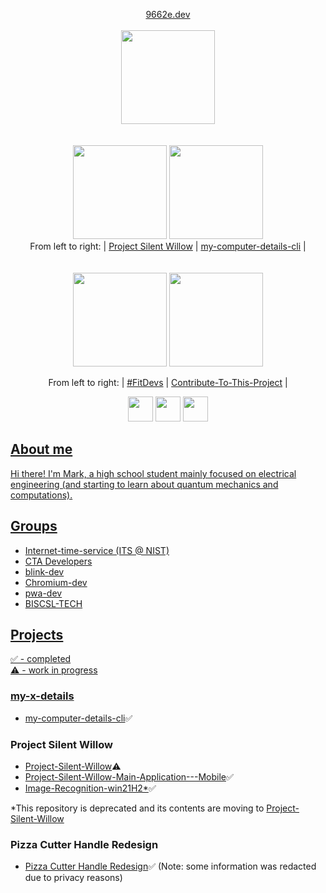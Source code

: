 <p align="center">
  <a align="center" href="https://9662e.dev">9662e.dev</a><br/><br/>
  <a href="https://324hz.dev/"><img src="https://github.com/win21H2/win21H2/assets/92825997/153f5da2-fc9b-4772-a081-6acc426cbf6b" width="150"/></a><br><br><br>
  <a href="https://github.com/stars/win21H2/lists/project-silent-willow"><img src="https://user-images.githubusercontent.com/92825997/195734501-5d8fcb99-fd95-46bd-987f-cd71f425e52b.png" width="150"/></a>
  <a href="https://github.com/win21H2/my-computer-details-cli"><img src="https://user-images.githubusercontent.com/92825997/227761229-162307ff-8130-4981-9e2f-09eb19f069fd.png" width="150"/></a>
  <br>From left to right:
    | <a href="https://github.com/stars/win21H2/lists/project-silent-willow">Project Silent Willow</a> |
    <a href="https://github.com/win21H2/my-computer-details-cli">my-computer-details-cli</a> |
  <br><br><br>
  <a href="https://github.com/FitDevs-withKat"><img src="https://user-images.githubusercontent.com/92825997/195959293-a02e7dca-014f-4de7-9bd7-32200005276c.png" width="150"/></a>
  <a href="https://github.com/Syknapse/Contribute-To-This-Project"><img src="https://user-images.githubusercontent.com/92825997/227754096-bcb46935-fe6f-475b-93d9-0a7f6eae2cae.png" width="150"/></a>
</p>

<p align="center">From left to right:
 | <a href="https://github.com/FitDevs-withKat">#FitDevs</a> |  
 <a href="https://github.com/Syknapse/Contribute-To-This-Project">Contribute-To-This-Project</a> |
</p>

<p align="center">
  <a href="https://stackoverflow.com/users/19235706/324hz"><img src="https://user-images.githubusercontent.com/92825997/227754440-635b614d-5d0c-49f4-9262-06cf97353150.png" width=40/></a>
  <a href="https://www.youtube.com/channel/UCIxhTC2VeyZOCZZvmP-zLDg"><img src="https://user-images.githubusercontent.com/92825997/227754435-66c890b7-e6a1-4a5c-9b6d-c48d9eb542a2.png" width=40/></a>
  <a href="https://www.reddit.com/user/324Hz"/><img src="https://github.com/gauravghongde/social-icons/blob/master/PNG/Color/Reddit.png?raw=true" width=40</a>
</p>

## About me

Hi there! I'm Mark, a high school student mainly focused on electrical engineering (and starting to learn about quantum mechanics and computations).

## Groups
- Internet-time-service (ITS @ NIST)<br>
 - CTA Developers<br>
 - blink-dev<br>
 - Chromium-dev<br>
 - pwa-dev<br>
 - BISCSL-TECH<br>

## Projects
✅ - completed<br>
⚠️ - work in progress

### my-x-details
 - <a href="https://github.com/win21H2/my-computer-details-cli">my-computer-details-cli</a>✅

### Project Silent Willow
 - <a href="https://github.com/win21H2/Project-Silent-Willow">Project-Silent-Willow</a>⚠️
 - <a href="https://github.com/win21H2/Project-Silent-Willow-Main-Application---Mobile">Project-Silent-Willow-Main-Application---Mobile</a>✅
 - <a href="https://github.com/win21H2/Image-Recognition-win21H2">Image-Recognition-win21H2*</a>✅

*This repository is deprecated and its contents are moving to <a href="https://github.com/win21H2/Project-Silent-Willow">Project-Silent-Willow</a>

### Pizza Cutter Handle Redesign
 - <a href="https://github.com/win21H2/win21H2/blob/main/The%20Pizza%20Cutter%20Project%20-%20Handle%20Redesign.pdf">Pizza Cutter Handle Redesign</a>✅ (Note: some information was redacted due to privacy reasons)
